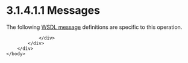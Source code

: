 <html dir="LTR" xmlns:mshelp="http://msdn.microsoft.com/mshelp" xmlns:ddue="http://ddue.schemas.microsoft.com/authoring/2003/5" xmlns:xlink="http://www.w3.org/1999/xlink" xmlns:tool="http://www.microsoft.com/tooltip">
    <head>
        <meta http-equiv="Content-Type" content="text/html; CHARSET=utf-8"></meta>
        <meta name="save" content="history"></meta>
        <title>3.1.4.1.1 Messages</title>
        <xml>
            <mshelp:toctitle title="3.1.4.1.1 Messages"></mshelp:toctitle>
            <mshelp:rltitle title="[MS-SSAS]: Messages"></mshelp:rltitle>
            <mshelp:keyword index="A" term="985d08d5-8ce1-4eff-bd9e-735996227754"></mshelp:keyword>
            <mshelp:attr name="DCSext.ContentType" value="open specification"></mshelp:attr>
            <mshelp:attr name="AssetID" value="985d08d5-8ce1-4eff-bd9e-735996227754"></mshelp:attr>
            <mshelp:attr name="TopicType" value="kbRef"></mshelp:attr>
            <mshelp:attr name="DCSext.Title" value="[MS-SSAS]: Messages" />
        </xml>
    </head>
    <body>
        <div id="header">
            <h1 class="heading">3.1.4.1.1 Messages</h1>
        </div>
        <div id="mainSection">
            <div id="mainBody">
                <div id="allHistory" class="saveHistory"></div>
                <div id="sectionSection0" class="section" name="collapseableSection">
                    

<p>The following <a href="8676f5ce-62d4-4244-a326-634bfed4aba4.html#gt_d5ccdf11-3f53-4118-a845-dfaca61838fb">WSDL message</a> definitions
are specific to this operation.</p>


                </div>
            </div>
        </div>
    </body>
</html>